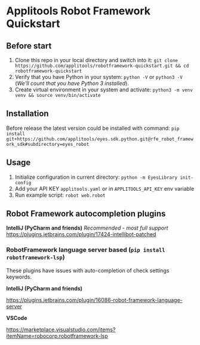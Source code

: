 # Applitools Robot Framework Quickstart

## Before start
1. Clone this repo in your local directory and switch into it:
`git clone https://github.com/applitools/robotframework-quickstart.git && cd robotframework-quickstart`
2. Verify that you have Python in your system:
`python -V` or `python3 -V` (*We'll count that you have Python 3 installed*).
3. Create virtual environment in your system and activate:
`python3 -m venv venv && source venv/bin/activate`

## Installation
Before release the latest version could be installed with command:
`pip install git+https://github.com/applitools/eyes.sdk.python.git@rfe_robot_framework_sdk#subdirectory=eyes_robot`

## Usage
1. Initialize configuration in current directory: `python -m EyesLibrary init-config`
2. Add your API KEY `applitools.yaml` or in `APPLITOOLS_API_KEY` env variable
3. Run example script: `robot web.robot`


## Robot Framework autocompletion plugins
**IntelliJ (PyCharm and friends)** *Recommended - most full support*
https://plugins.jetbrains.com/plugin/17424-intellibot-patched


### RobotFramework language server based (`pip install robotframework-lsp`)
These plugins have issues with auto-completion of check settings keywords.

**IntelliJ (PyCharm and friends)**

https://plugins.jetbrains.com/plugin/16086-robot-framework-language-server

**VSCode**

https://marketplace.visualstudio.com/items?itemName=robocorp.robotframework-lsp
